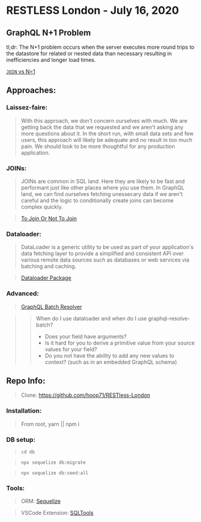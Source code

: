 # RESTLESS London - July 16, 2020

## GraphQL N+1 Problem

tl;dr: The N+1 problem occurs when the server executes more round trips to the datastore for related or nested data than necessary resulting in inefficiencies and longer load times.


[`JOIN` vs N=1](https://i.imgur.com/zZYdaau.png?raw=true)


## Approaches:


### Laissez-faire: 
  > With this approach, we don't concern ourselves with much. We are getting back the data that we requested and we aren't asking any more questions about it. In the short run, with small data sets and few users, this approach will likely be adequate and no result in too much pain. We should look to be more thoughtful for any production application.

### JOINs:
  > JOINs are common  in SQL land. Here they are likely to be fast and performant just like other places where you use them. In GraphQL land, we can find ourselves fetching unessecary data if we aren't careful and the logic to conditionally create joins can become complex quickly.

  > [To Join Or Not To Join](https://medium.com/@benmorel/to-join-or-not-to-join-bba9c1377c10)

### Dataloader: 
  > DataLoader is a generic utility to be used as part of your application's data fetching layer to provide a simplified and consistent API over various remote data sources such as databases or web services via batching and caching.

  > [Dataloader Package](https://www.npmjs.com/package/dataloader)

### Advanced: 
  > [GraphQL Batch Resolver](https://github.com/calebmer/graphql-resolve-batch)

  >> When do I use dataloader and when do I use graphql-resolve-batch?
  >> - Does your field have arguments?
  >> - Is it hard for you to derive a primitive value from your source values for your field?
  >> - Do you not have the ability to add any new values to context? (such as in an embedded GraphQL schema)


## Repo Info:

> Clone: https://github.com/hoop71/RESTless-London

### Installation: 
> From root, yarn || npm i 

### DB setup: 
> `cd db`

> `npx sequelize db:migrate ` 

> `npx sequelize db:seed:all`


### Tools: 
> ORM: [Sequelize](https://sequelize.org/master/)

> VSCode Extension: [SQLTools](https://github.com/mtxr/vscode-sqltools.git)

